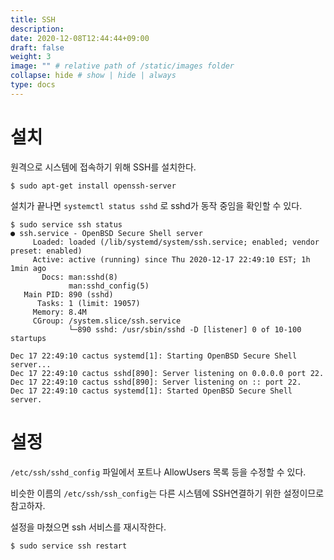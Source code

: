 ```yaml
---
title: SSH
description:
date: 2020-12-08T12:44:44+09:00
draft: false
weight: 3
image: "" # relative path of /static/images folder
collapse: hide # show | hide | always
type: docs
---
```


# 설치

원격으로 시스템에 접속하기 위해 SSH를 설치한다.

```
$ sudo apt-get install openssh-server
```

설치가 끝나면 `systemctl status sshd` 로 sshd가 동작 중임을 확인할 수 있다.

```
$ sudo service ssh status
● ssh.service - OpenBSD Secure Shell server
     Loaded: loaded (/lib/systemd/system/ssh.service; enabled; vendor preset: enabled)
     Active: active (running) since Thu 2020-12-17 22:49:10 EST; 1h 1min ago
       Docs: man:sshd(8)
             man:sshd_config(5)
   Main PID: 890 (sshd)
      Tasks: 1 (limit: 19057)
     Memory: 8.4M
     CGroup: /system.slice/ssh.service
             └─890 sshd: /usr/sbin/sshd -D [listener] 0 of 10-100 startups

Dec 17 22:49:10 cactus systemd[1]: Starting OpenBSD Secure Shell server...
Dec 17 22:49:10 cactus sshd[890]: Server listening on 0.0.0.0 port 22.
Dec 17 22:49:10 cactus sshd[890]: Server listening on :: port 22.
Dec 17 22:49:10 cactus systemd[1]: Started OpenBSD Secure Shell server.
```

# 설정

`/etc/ssh/sshd_config` 파일에서 포트나 AllowUsers 목록 등을 수정할 수 있다.

비슷한 이름의 `/etc/ssh/ssh_config`는 다른 시스템에 SSH연결하기 위한 설정이므로 참고하자.

설정을 마쳤으면 ssh 서비스를 재시작한다.

```
$ sudo service ssh restart
```
